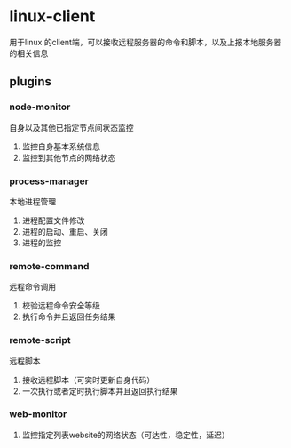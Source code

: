# linux-client
用于linux 的client端，可以接收远程服务器的命令和脚本，以及上报本地服务器的相关信息


## plugins

### node-monitor
自身以及其他已指定节点间状态监控
1. 监控自身基本系统信息
2. 监控到其他节点的网络状态
### process-manager
本地进程管理
1. 进程配置文件修改
2. 进程的启动、重启、关闭
3. 进程的监控
### remote-command
远程命令调用
1. 校验远程命令安全等级
2. 执行命令并且返回任务结果
### remote-script
远程脚本
1. 接收远程脚本（可实时更新自身代码）
2. 一次执行或者定时执行脚本并且返回执行结果
### web-monitor
1. 监控指定列表website的网络状态（可达性，稳定性，延迟）